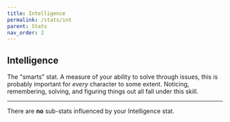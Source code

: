 ```yaml
---
title: Intelligence
permalink: /stats/int
parent: Stats
nav_order: 2
---
```


## Intelligence

The "smarts" stat. A measure of your ability to solve through issues, this is probably important for *every* character to some extent. Noticing, remembering, solving, and figuring things out all fall under this skill.

---

There are **no** sub-stats influenced by your Intelligence stat.

